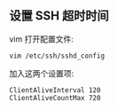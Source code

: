 ## 设置 SSH 超时时间

vim 打开配置文件:

```
vim /etc/ssh/sshd_config 
```

加入这两个设置项:

```
ClientAliveInterval 120
ClientAliveCountMax 720
```